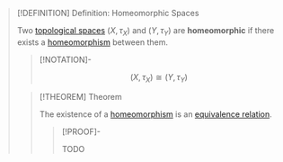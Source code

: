 >[!DEFINITION] Definition: Homeomorphic Spaces
>
>Two [topological spaces](../../Topological%20Space.md) $(X, \tau_X)$ and $(Y, \tau_Y)$ are **homeomorphic** if there exists a [homeomorphism](Homeomorphism.md) between them.
>
>>[!NOTATION]-
>>
>>$$(X, \tau_X) \cong (Y, \tau_Y)$$
>>
>
>>[!THEOREM] Theorem
>>
>>The existence of a [homeomorphism](Homeomorphism.md) is an [equivalence relation](../../../Set%20Theory/Relations/Equivalence%20Relation.md).
>>
>>>[!PROOF]-
>>>
>>>TODO
>>>
>>>
>>
>